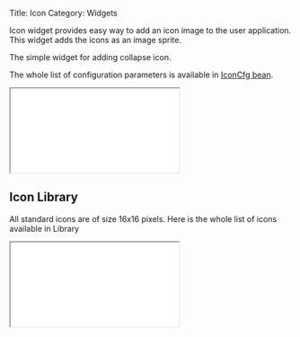 Title: Icon
Category: Widgets

Icon widget provides easy way to add an icon image to the user application. This widget adds the icons as an  image sprite.

The simple widget for adding collapse icon.

<script src='%SNIPPETS_SERVER_URL%/snippets/github.com/ariatemplates/documentation-code/snippets/widgets/icon/Snippet.tpl?tag=wgtIconSample&lang=at&outdent=true'></script>

The whole list of configuration parameters is available in [IconCfg bean](http://ariatemplates.com/api/#aria.widgets.CfgBeans:IconCfg).

<iframe class='samples' src='%SNIPPETS_SERVER_URL%/samples/github.com/ariatemplates/documentation-code/samples/widgets/icon/' ></iframe>

## Icon Library

All standard icons are of size 16x16 pixels. Here is the whole list of icons available in Library

<iframe class='samples' src='%SNIPPETS_SERVER_URL%/samples/github.com/ariatemplates/documentation-code/samples/widgets/icon/library/' ></iframe>